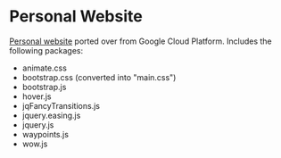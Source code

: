 # Personal Website

[Personal website](https://michaelhlim.github.io/) ported over from Google Cloud Platform. 
Includes the following packages:
- animate.css
- bootstrap.css (converted into "main.css")
- bootstrap.js
- hover.js
- jqFancyTransitions.js
- jquery.easing.js
- jquery.js
- waypoints.js
- wow.js
